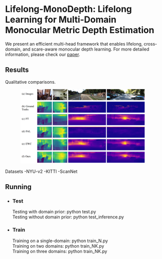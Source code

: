 # Lifelong-MonoDepth: Lifelong Learning for Multi-Domain Monocular Metric Depth Estimation

We present an efficient multi-head framework that enables lifelong, cross-domain, and scare-aware monocular depth learning. For more detailed information, please check our [paper](https://arxiv.org/pdf/2303.05050.pdf).

Results
-
Qualitative comparisons.

<p align="center">
 <img src="figs/res.png" alt="photo not available" width="80%" height="80%">
</p>


Datasets
-NYU-v2
-KITTI
-ScanNet

Running
-
+ ### Test<br>
	 Testing with domain prior: python test.py<br>
	 Testing without domain prior: python test_inference.py<br>
+ ### Train<br>
	 Training on a single-domain: python train_N.py<br>
	 Training on two domains: python train_NK.py<br>
   Training on three domains: python train_NK.py<br>

